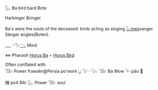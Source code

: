 𓅽 Ba bird bard Bote  

Harbinger Bringer  

Ba's were the souls of the deceased: birds acting as singing [𓅓](𓅓)[mes](Musen)sanger Sänger angles(Boten).  

___ 𓎻𓅡[𓏱](𓏱) Mind  

⇔ Pharaoh [Horus Ba](https://en.wikipedia.org/wiki/Ba_(pharaoh)) = [Horus Bird](https://en.wikipedia.org/wiki/Horus_Bird_(Pharaoh))  

Often conflated with  
𓅢 Power frawahr@Persia po'work [𓂓](𓂓) 𓅡𓎡𓅂 𓅢 Ba Wow 𓅨 pāo 🏐  

魄 	po4	BA! 𓅽 Pòwer 𓅢	soul
